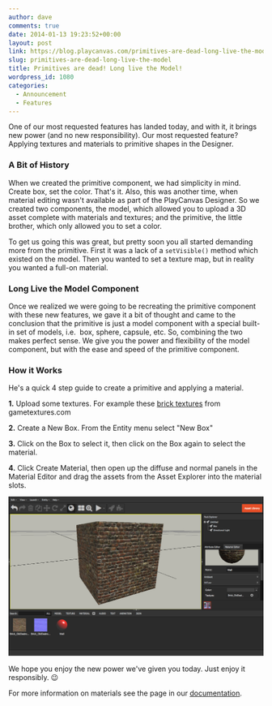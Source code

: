 ```yaml
---
author: dave
comments: true
date: 2014-01-13 19:23:52+00:00
layout: post
link: https://blog.playcanvas.com/primitives-are-dead-long-live-the-model/
slug: primitives-are-dead-long-live-the-model
title: Primitives are dead! Long live the Model!
wordpress_id: 1080
categories:
  - Announcement
  - Features
---
```


One of our most requested features has landed today, and with it, it brings new power (and no new responsibility). Our most requested feature? Applying textures and materials to primitive shapes in the Designer.

### A Bit of History

When we created the primitive component, we had simplicity in mind. Create box, set the color. That's it. Also, this was another time, when material editing wasn't available as part of the PlayCanvas Designer. So we created two components, the model, which allowed you to upload a 3D asset complete with materials and textures; and the primitive, the little brother, which only allowed you to set a color.

To get us going this was great, but pretty soon you all started demanding more from the primitive. First it was a lack of a `setVisible()` method which existed on the model. Then you wanted to set a texture map, but in reality you wanted a full-on material.

### Long Live the Model Component

Once we realized we were going to be recreating the primitive component with these new features, we gave it a bit of thought and came to the conclusion that the primitive is just a model component with a special built-in set of models, i.e.  box, sphere, capsule, etc. So, combining the two makes perfect sense. We give you the power and flexibility of the model component, but with the ease and speed of the primitive component.

### How it Works

He's a quick 4 step guide to create a primitive and applying a material.

**1.** Upload some textures. For example these [brick textures](http://opengameart.org/content/urban-texture-pack-from-gametexturescom) from gametextures.com

**2.** Create a New Box. From the Entity menu select "New Box"

**3.** Click on the Box to select it, then click on the Box again to select the material.

**4.** Click Create Material, then open up the diffuse and normal panels in the Material Editor and drag the assets from the Asset Explorer into the material slots.

[![Primitive Materials](/assets/media/primitive_materials.png)](/assets/media/primitive_materials.png)

We hope you enjoy the new power we've given you today. Just enjoy it responsibly. 😉

For more information on materials see the page in our [documentation](https://developer.playcanvas.com/en/user-manual/assets/materials/).

